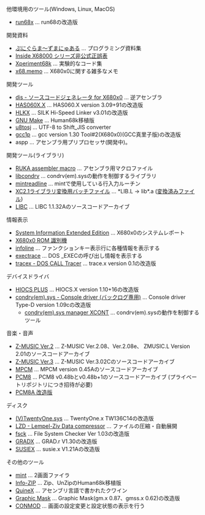 他環境用のツール(Windows, Linux, MacOS)
* [run68x](https://github.com/kg68k/run68x) ... run68の改造版

開発資料
* [ぷにぐらま～ずまにゅある](https://github.com/kg68k/puni) ... プログラミング資料集
* [Inside X68000 シリーズ非公式正誤表](https://kg68k.github.io/InsideX68000-errata/)
* [Xperiment68k](https://github.com/kg68k/xperiment68k) ... 実験的なコード集
* [x68.memo](https://github.com/kg68k/x68.memo) ... X680x0に関する雑多なメモ

開発ツール
* [dis - ソースコードジェネレータ for X680x0](https://github.com/kg68k/dis) ... 逆アセンブラ
* [HAS060X.X](https://github.com/kg68k/has060xx) ... HAS060.X version 3.09+91の改造版
* [HLKX](https://github.com/kg68k/hlkx) ... SILK Hi-Speed Linker v3.01の改造版
* [GNU Make](https://github.com/kg68k/gnu-make-human68k) ... Human68k移植版
* [u8tosj](https://github.com/kg68k/u8tosj) ... UTF-8 to Shift_JIS converter
* [gcc1p](https://github.com/kg68k/gcc1p) ... gcc version 1.30 Tool#2(X680x0)(GCC真里子版)の改造版
* aspp ... アセンブラ用プリプロセッサ(開発中)。

開発ツール(ライブラリ)
* [RUKA assembler macro](https://github.com/kg68k/ruka-macro) ... アセンブラ用マクロファイル
* [libcondrv](https://github.com/kg68k/libcondrv) ... condrv(em).sysの動作を制御するライブラリ
* [mintreadline](https://github.com/kg68k/mintreadline) ... mintで使用している行入力ルーチン
* [XC2.1ライブラリ変換用バッチファイル](https://github.com/kg68k/xc21-ltoa) ... \*LIB.L → lib\*.a
  ([変換済みファイル](https://github.com/kg68k/xc21-libxca/releases))
* [LIBC](https://github.com/kg68k/libc-src) ... LIBC 1.1.32Aのソースコードアーカイブ

情報表示
* [System Information Extended Edition](https://github.com/kg68k/si-ee) ... X680x0のシステムレポート
* [X680x0 ROM 識別機](https://kg68k.github.io/x680x0-romid/)
* [infoline](https://github.com/kg68k/infoline) ... ファンクションキー表示行に各種情報を表示する
* [exectrace](https://github.com/kg68k/exectrace) ... DOS _EXECの呼び出し情報を表示する
* [tracex - DOS CALL Tracer](https://github.com/kg68k/tracex) ... trace.x version 0.1の改造版

デバイスドライバ
* [HIOCS PLUS](https://github.com/kg68k/hiocs-plus) ... HIOCS.X version 1.10+16の改造版
* [condrv(em).sys - Console driver (バックログ専用)](https://github.com/kg68k/condrv)
  ... Console driver Type-D version 1.09cの改造版
  * [condrv(em).sys manager XCONT](https://github.com/kg68k/condrv-xcont)
    ... condrv(em).sysの動作を制御するツール

音楽・音声
* [Z-MUSIC Ver.2](https://github.com/kg68k/zmusic2) ... Z-MUSIC Ver.2.08、Ver.2.08e、
  ZMUSIC.L Version 2.01のソースコードアーカイブ
* [Z-MUSIC Ver.3](https://github.com/kg68k/zmusic3) ... Z-MUSIC Ver.3.02Cのソースコードアーカイブ
* [MPCM](https://github.com/kg68k/mpcm) ... MPCM version 0.45Aのソースコードアーカイブ
* [PCM8](https://github.com/kg68k/pcm8) ... PCM8 v0.48bとv0.48b+1のソースコードアーカイブ
  (プライベートリポジトリにつき招待が必要)
* [PCM8A 改造版](https://github.com/kg68k/pcm8a)

ディスク
* [(V)TwentyOne.sys](https://github.com/kg68k/twentyonesys) ... TwentyOne.x TW136C14の改造版
* [LZD - Lempel-Ziv Data compressor](https://github.com/kg68k/lzd) ... ファイルの圧縮・自動展開
* [fsck](https://github.com/kg68k/fsck) ... File System Checker Ver 1.03の改造版
* [GRADX](https://github.com/kg68k/gradx) ... GRAD.r V1.30の改造版
* [SUSIEX](https://github.com/kg68k/susiex) ... susie.x V1.21Aの改造版

その他のツール
* [mint](https://github.com/kg68k/mint) ... 2画面ファイラ
* [Info-ZIP](https://github.com/kg68k/info-zip-human68k) ... Zip、UnZipのHuman68k移植版
* [QuineX](https://github.com/kg68k/quinex) ... アセンブリ言語で書かれたクワイン
* [Graphic Mask](https://github.com/kg68k/graphicmask) ... Graphic Mask(gm.x 0.87、gmss.x 0.62)の改造版
* [CONMOD](https://github.com/kg68k/conmod) ... 画面の設定変更と設定状態の表示を行う

